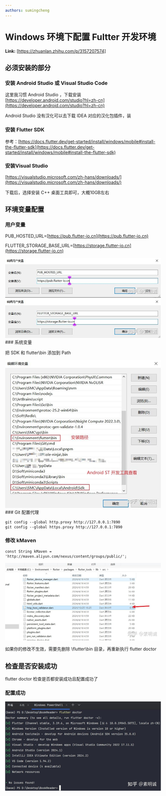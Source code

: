 ```yaml
---
authors: sumingcheng
---
```

# Windows 环境下配置 Fultter 开发环境



 **Link:** [https://zhuanlan.zhihu.com/p/3157207574]

## 必须安装的部分  
### 安装 Android Studio 或 Visual Studio Code  

这里我习惯 Android Studio ，下载安装 [https://developer.android.com/studio?hl=zh-cn](https://developer.android.com/studio?hl=zh-cn)

Android Studio 没有汉化可以去下载 IDEA 对应的汉化包插件，装

### 安装 Flutter SDK  

参考：[https://docs.flutter.dev/get-started/install/windows/mobile#install-the-flutter-sdk](https://docs.flutter.dev/get-started/install/windows/mobile#install-the-flutter-sdk)

### 安装Visual Studio  

[https://visualstudio.microsoft.com/zh-hans/downloads/](https://visualstudio.microsoft.com/zh-hans/downloads/)

下载后，选择安装 C++ 桌面工具即可，大概10GB左右

## 环境变量配置  
### 用户变量  

PUB\_HOSTED\_URL=[https://pub.flutter-io.cn](https://pub.flutter-io.cn)

FLUTTER\_STORAGE\_BASE\_URL=[https://storage.flutter-io.cn](https://storage.flutter-io.cn)

![e0080eba06e3a2b644da59a04665b1ae](../image/e0080eba06e3a2b644da59a04665b1ae.jpg)![a529df15c7e845f4d40bc1ba0264ed5b](../image/a529df15c7e845f4d40bc1ba0264ed5b.jpg)### 系统变量  

把 SDK 和 flutter\bin 添加到 Path

![0762778870ef5a2a9cfaab0b6079594b](../image/0762778870ef5a2a9cfaab0b6079594b.jpg)### Git 配置代理  
```
git config --global http.proxy http://127.0.0.1:7890
git config --global https.proxy http://127.0.0.1:7890
```
### 修改 kMaven  
```
const String kMaven = 'http://maven.aliyun.com/nexus/content/groups/public/';
```
![8e54c4ed148220c07a3e44bc5970b06e](../image/8e54c4ed148220c07a3e44bc5970b06e.jpg)

如果你的修改不生效，需要先删除 \flutter\bin 目录，再重新执行 flutter doctor

## 检查是否安装成功  

flutter doctor 检查是否都安装成功且配置成功了

### 配置成功  
![021955f65a1ec672efb2513daa3052f4](../image/021955f65a1ec672efb2513daa3052f4.jpg)

